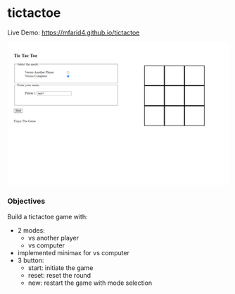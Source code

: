 # tictactoe

Live Demo:
https://mfarid4.github.io/tictactoe

![Project Screenshot](./asset/images/tictactoe.png "TicTacToe")

### Objectives

Build a tictactoe game with:
- 2 modes:
  - vs another player
  - vs computer
- implemented minimax for vs computer
- 3 button:
  -  start: initiate the game
  -  reset: reset the round
  -  new: restart the game with mode selection